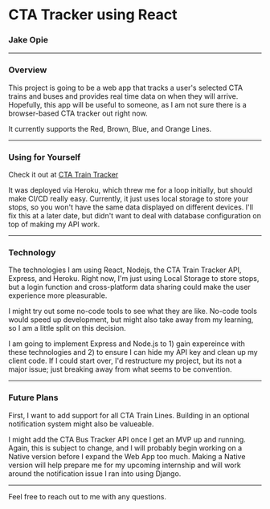 # CTA Tracker using React
### Jake Opie

---

### Overview
This project is going to be a web app that tracks a user's selected CTA trains and buses and provides real time data on when they will arrive. Hopefully, this app will be useful to someone, as I am not sure there is a browser-based CTA tracker out right now.

It currently supports the Red, Brown, Blue, and Orange Lines.

---
### Using for Yourself
Check it out at [CTA Train Tracker](https://cta-react-heroku.herokuapp.com/)

It was deployed via Heroku, which threw me for a loop initially, but should make CI/CD really easy. Currently, it just uses local storage to store your stops, so you won't have the same data displayed on different devices. I'll fix this at a later date, but didn't want to deal with database configuration on top of making my API work.

---
### Technology
The technologies I am using React, Nodejs, the CTA Train Tracker API, Express, and Heroku. Right now, I'm just using Local Storage to store stops, but a login function and cross-platform data sharing could make the user experience more pleasurable. 

I might try out some no-code tools to see what they are like. No-code tools would speed up development, but might also take away from my learning, so I am a little split on this decision.

I am going to implement Express and Node.js to 1) gain expereince with these technologies and 2) to ensure I can hide my API key and clean up my client code. If I could start over, I'd restructure my project, but its not a major issue; just breaking away from what seems to be convention.

---
### Future Plans
First, I want to add support for all CTA Train Lines. Building in an optional notification system might also be valueable.

I might add the CTA Bus Tracker API once I get an MVP up and running. Again, this is subject to change, and I will probably begin working on a Native version before I expand the Web App too much. Making a Native version will help prepare me for my upcoming internship and will work around the notification issue I ran into using Django.

---

Feel free to reach out to me with any questions.
